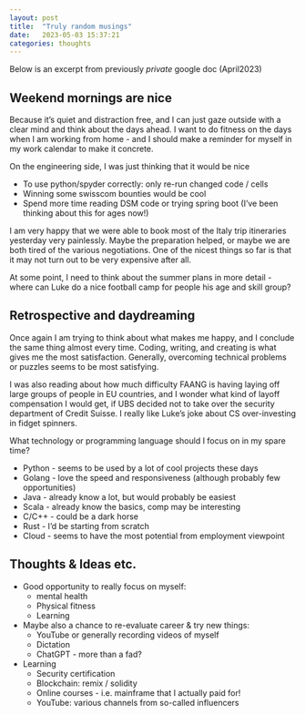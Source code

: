 ```yaml
---
layout: post
title:  "Truly random musings"
date:   2023-05-03 15:37:21
categories: thoughts
---
```


Below is an excerpt from previously _private_ google doc (April2023)

## Weekend mornings are nice
Because it’s quiet and distraction free, and I can just gaze outside with a clear mind and think about the days ahead.  I want to do fitness on the days when I am working from home - and I should make a reminder for myself in my work calendar to make it concrete.

On the engineering side, I was just thinking that it would be nice
- To use python/spyder correctly: only re-run changed code / cells
- Winning some swisscom bounties would be cool
- Spend more time reading DSM code or trying spring boot (I’ve been thinking about this for ages now!)

I am very happy that we were able to book most of the Italy trip itineraries yesterday very painlessly.  Maybe the preparation helped, or maybe we are both tired of the various negotiations.  One of the nicest things so far is that it may not turn out to be very expensive after all.

At some point, I need to think about the summer plans in more detail - where can Luke do a nice football camp for people his age and skill group? 

## Retrospective and daydreaming
Once again I am trying to think about what makes me happy, and I conclude the same thing almost every time.  Coding, writing, and creating is what gives me the most satisfaction.  Generally, overcoming technical problems or puzzles seems to be most satisfying.

I was also reading about how much difficulty FAANG is having laying off large groups of people in EU countries, and I wonder what kind of layoff compensation I would get, if UBS decided not to take over the security department of Credit Suisse.  I really like Luke’s joke about CS over-investing in fidget spinners.

What technology or programming language should I focus on in my spare time? 
- Python - seems to be used by a lot of cool projects these days
- Golang - love the speed and responsiveness (although probably few opportunities)
- Java - already know a lot, but would probably be easiest
- Scala - already know the basics, comp may be interesting
- C/C++ - could be a dark horse
- Rust - I’d be starting from scratch
- Cloud - seems to have the most potential from employment viewpoint

## Thoughts & Ideas etc. 
- Good opportunity to really focus on myself:  
    - mental health
    - Physical fitness
    - Learning
- Maybe also a chance to re-evaluate career & try new things:  
    - YouTube or generally recording videos of myself
    - Dictation
    - ChatGPT - more than a fad?
- Learning
    - Security certification
    - Blockchain: remix / solidity
    - Online courses - i.e. mainframe that I actually paid for!
    - YouTube: various channels from so-called influencers 
